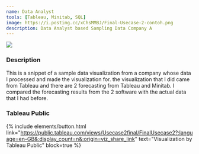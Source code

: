 ```yaml
---
name: Data Analyst
tools: [Tableau, Minitab, SQL]
image: https://i.postimg.cc/xChsMMBJ/Final-Usecase-2-contoh.png
description: Data Analyst based Sampling Data Company A
---
```


![](https://i.postimg.cc/xChsMMBJ/Final-Usecase-2-contoh.png)


### Description
This is a snippet of a sample data visualization from a company whose data I processed and made the visualization for.
the visualization that I did came from Tableau and there are 2 forecasting from Tableau and Minitab.
I compared the forecasting results from the 2 software with the actual data that I had before.

### Tableau Public
{% include elements/button.html link="https://public.tableau.com/views/Usecase2final/FinalUsecase2?:language=en-GB&:display_count=n&:origin=viz_share_link" text="Visualization by Tableau Public" block=true %}
